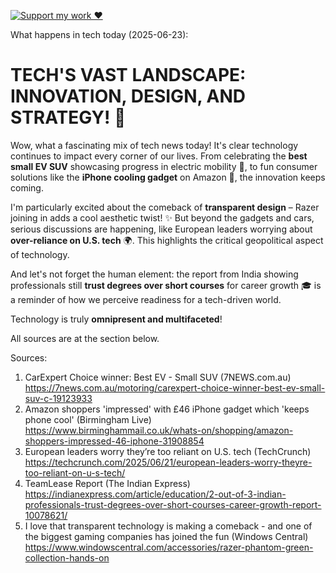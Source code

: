[![Support my work ❤️](https://img.shields.io/badge/Support%20my%20work%20❤️-orange?style=for-the-badge&logo=patreon&logoColor=white)](https://www.patreon.com/c/orobocigano)

What happens in tech today (2025-06-23):

# TECH'S VAST LANDSCAPE: INNOVATION, DESIGN, AND STRATEGY! 🚀

Wow, what a fascinating mix of tech news today! It's clear technology continues to impact every corner of our lives. From celebrating the **best small EV SUV** showcasing progress in electric mobility 🚗, to fun consumer solutions like the **iPhone cooling gadget** on Amazon 📱, the innovation keeps coming.

I'm particularly excited about the comeback of **transparent design** – Razer joining in adds a cool aesthetic twist! ✨ But beyond the gadgets and cars, serious discussions are happening, like European leaders worrying about **over-reliance on U.S. tech** 🌍. This highlights the critical geopolitical aspect of technology.

And let's not forget the human element: the report from India showing professionals still **trust degrees over short courses** for career growth 🎓 is a reminder of how we perceive readiness for a tech-driven world.

Technology is truly **omnipresent and multifaceted**!

All sources are at the section below.

Sources:
1. CarExpert Choice winner: Best EV - Small SUV (7NEWS.com.au)
   https://7news.com.au/motoring/carexpert-choice-winner-best-ev-small-suv-c-19123933
2. Amazon shoppers 'impressed' with £46 iPhone gadget which 'keeps phone cool' (Birmingham Live)
   https://www.birminghammail.co.uk/whats-on/shopping/amazon-shoppers-impressed-46-iphone-31908854
3. European leaders worry they’re too reliant on U.S. tech (TechCrunch)
   https://techcrunch.com/2025/06/21/european-leaders-worry-theyre-too-reliant-on-u-s-tech/
4. TeamLease Report (The Indian Express)
   https://indianexpress.com/article/education/2-out-of-3-indian-professionals-trust-degrees-over-short-courses-career-growth-report-10078621/
5. I love that transparent technology is making a comeback - and one of the biggest gaming companies has joined the fun (Windows Central)
   https://www.windowscentral.com/accessories/razer-phantom-green-collection-hands-on
